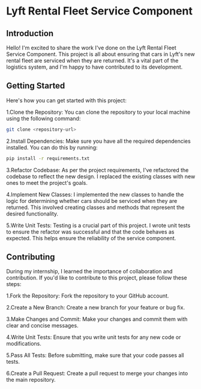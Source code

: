 # Lyft Rental Fleet Service Component

## Introduction
Hello! I'm excited to share the work I've done on the Lyft Rental Fleet Service Component. This project is all about ensuring that cars in Lyft's new rental fleet are serviced when they are returned. It's a vital part of the logistics system, and I'm happy to have contributed to its development.

## Getting Started
Here's how you can get started with this project:

1.Clone the Repository: You can clone the repository to your local machine using the following command:

```bash
git clone <repository-url>
```

2.Install Dependencies: Make sure you have all the required dependencies installed. You can do this by running:

```bash
pip install -r requirements.txt
```

3.Refactor Codebase: As per the project requirements, I've refactored the codebase to reflect the new design. I replaced the existing classes with new ones to meet the project's goals.

4.Implement New Classes: I implemented the new classes to handle the logic for determining whether cars should be serviced when they are returned. This involved creating classes and methods that represent the desired functionality.

5.Write Unit Tests: Testing is a crucial part of this project. I wrote unit tests to ensure the refactor was successful and that the code behaves as expected. This helps ensure the reliability of the service component.

## Contributing

During my internship, I learned the importance of collaboration and contribution. If you'd like to contribute to this project, please follow these steps:

1.Fork the Repository: Fork the repository to your GitHub account.

2.Create a New Branch: Create a new branch for your feature or bug fix.

3.Make Changes and Commit: Make your changes and commit them with clear and concise messages.

4.Write Unit Tests: Ensure that you write unit tests for any new code or modifications.

5.Pass All Tests: Before submitting, make sure that your code passes all tests.

6.Create a Pull Request: Create a pull request to merge your changes into the main repository.
